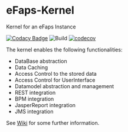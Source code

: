 # eFaps-Kernel
Kernel for an eFaps Instance

[![Codacy Badge](https://api.codacy.com/project/badge/Grade/00a9fa5043984fa5b730b3f82cb66ad5)](https://www.codacy.com/app/eFaps/eFaps-Kernel?utm_source=github.com&amp;utm_medium=referral&amp;utm_content=eFaps/eFaps-Kernel&amp;utm_campaign=Badge_Grade)
![Build](https://github.com/eFaps/eFaps-Kernel/workflows/Build/badge.svg)
[![codecov](https://codecov.io/gh/eFaps/eFaps-Kernel/branch/master/graph/badge.svg)](https://codecov.io/gh/eFaps/eFaps-Kernel)


The kernel enables the following functionalities:
- DataBase abstraction
- Data Caching
- Access Control to the stored data
- Access Control for UserInterface
- Datamodel abstraction and management
- REST integration
- BPM integration
- JasperReport integration
- JMS integration

See [Wiki](https://github.com/eFaps/eFaps-Kernel/wiki) for some further information.
